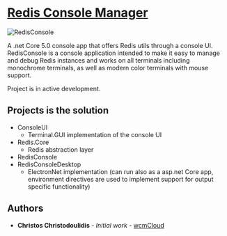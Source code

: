 # [Redis Console Manager](http://redisconsole.com "Redis Console Manager Home")
![RedisConsole](https://img1.wsimg.com/isteam/ip/c44d55e4-8322-4577-ba80-be3a1c589268/android-chrome-512x512.png/:/rs=h:200/qt=q:95)

A .net Core 5.0 console app that offers Redis utils through a console UI.
RedisConsole is a console application intended to make it easy to manage and debug Redis instances and works on all terminals including monochrome terminals, as well as modern color terminals with mouse support.

Project is in active development.

## Projects is the solution
* ConsoleUI
  * Terminal.GUI implementation of the console UI
* Redis.Core
  * Redis abstraction layer
* RedisConsole 
* RedisConsoleDesktop
  * ElectronNet implementation (can run also as a asp.net Core app, environment directives are used to implement support for output specific functionality)

## Authors

* **Christos Christodoulidis** - *Initial work* - [wcmCloud](https://github.com/wcmCloud)
